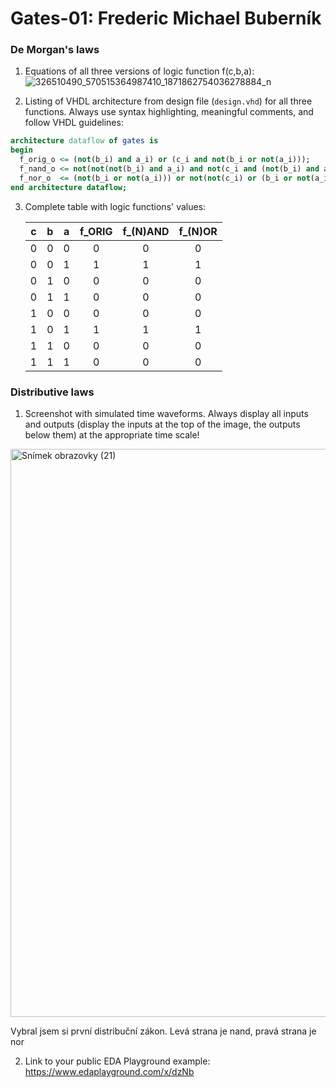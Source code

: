 # Gates-01: Frederic Michael Buberník

### De Morgan's laws

1. Equations of all three versions of logic function f(c,b,a):
![326510490_570515364987410_1871862754036278884_n](https://user-images.githubusercontent.com/124879589/218320738-dadd37c2-47da-4a09-b9eb-e2d1ac2c0f5c.jpg)

  
2. Listing of VHDL architecture from design file (`design.vhd`) for all three functions. Always use syntax highlighting, meaningful comments, and follow VHDL guidelines:

```vhdl
architecture dataflow of gates is
begin
  f_orig_o <= (not(b_i) and a_i) or (c_i and not(b_i or not(a_i)));
  f_nand_o <= not(not(not(b_i) and a_i) and not(c_i and (not(b_i) and a_i)));
  f_nor_o  <= (not(b_i or not(a_i))) or not(not(c_i) or (b_i or not(a_i)));
end architecture dataflow;
```

3. Complete table with logic functions' values:

   | **c** | **b** |**a** | **f_ORIG** | **f_(N)AND** | **f_(N)OR** |
   | :-: | :-: | :-: | :-: | :-: | :-: |
   | 0 | 0 | 0 | 0 | 0 | 0 |
   | 0 | 0 | 1 | 1 | 1 | 1 |
   | 0 | 1 | 0 | 0 | 0 | 0 |
   | 0 | 1 | 1 | 0 | 0 | 0 |
   | 1 | 0 | 0 | 0 | 0 | 0 |
   | 1 | 0 | 1 | 1 | 1 | 1 |
   | 1 | 1 | 0 | 0 | 0 | 0 |
   | 1 | 1 | 1 | 0 | 0 | 0 |

### Distributive laws

1. Screenshot with simulated time waveforms. Always display all inputs and outputs (display the inputs at the top of the image, the outputs below them) at the appropriate time scale!
<img width="909" alt="Snímek obrazovky (21)" src="https://user-images.githubusercontent.com/124879589/218321623-2c2b99df-dee7-45d1-b2b4-3c90cf033b71.png">

Vybral jsem si první distribuční zákon. Levá strana je nand, pravá strana je nor

2. Link to your public EDA Playground example:
https://www.edaplayground.com/x/dzNb
